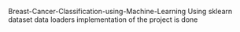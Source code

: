  Breast-Cancer-Classification-using-Machine-Learning
 Using sklearn dataset data loaders implementation of the project is done
 
